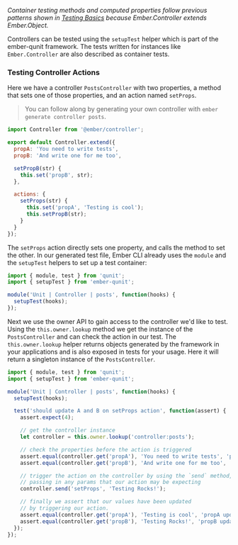 _Container testing methods and computed properties follow previous patterns shown
in [Testing Basics][] because Ember.Controller extends Ember.Object._

Controllers can be tested using the `setupTest` helper which is part
of the ember-qunit framework. The tests written for instances like `Ember.Controller` are
also described as container tests.

### Testing Controller Actions

Here we have a controller `PostsController` with two properties, a method that
sets one of those properties, and an action named `setProps`.

> You can follow along by generating your own controller with `ember generate
> controller posts`.

```javascript {data-filename=app/controllers/posts.js}
import Controller from '@ember/controller';

export default Controller.extend({
  propA: 'You need to write tests',
  propB: 'And write one for me too',

  setPropB(str) {
    this.set('propB', str);
  },

  actions: {
    setProps(str) {
      this.set('propA', 'Testing is cool');
      this.setPropB(str);
    }
  }
});
```

The `setProps` action directly sets one property, and calls the method to set the other.
In our generated test file, Ember CLI already uses the `module` and the `setupTest` helpers to set up a test
container:

```javascript {data-filename=tests/unit/controllers/posts-test.js}
import { module, test } from 'qunit';
import { setupTest } from 'ember-qunit';

module('Unit | Controller | posts', function(hooks) {
  setupTest(hooks);
});
```

Next we use the owner API to gain access to the controller we'd like to test.
Using the `this.owner.lookup` method we get the instance of the `PostsController` and can check the action in our test.
The `this.owner.lookup` helper returns objects generated by the framework in your applications
and is also exposed in tests for your usage. Here it will return a singleton instance of the `PostsController`.

```javascript {data-filename=tests/unit/controllers/posts-test.js}
import { module, test } from 'qunit';
import { setupTest } from 'ember-qunit';

module('Unit | Controller | posts', function(hooks) {
  setupTest(hooks);

  test('should update A and B on setProps action', function(assert) {
    assert.expect(4);

    // get the controller instance
    let controller = this.owner.lookup('controller:posts');

    // check the properties before the action is triggered
    assert.equal(controller.get('propA'), 'You need to write tests', 'propA initialized');
    assert.equal(controller.get('propB'), 'And write one for me too', 'propB initialized');

    // trigger the action on the controller by using the `send` method,
    // passing in any params that our action may be expecting
    controller.send('setProps', 'Testing Rocks!');

    // finally we assert that our values have been updated
    // by triggering our action.
    assert.equal(controller.get('propA'), 'Testing is cool', 'propA updated');
    assert.equal(controller.get('propB'), 'Testing Rocks!', 'propB updated');
  });
});
```

[Testing Basics]: ../unit-testing-basics/
